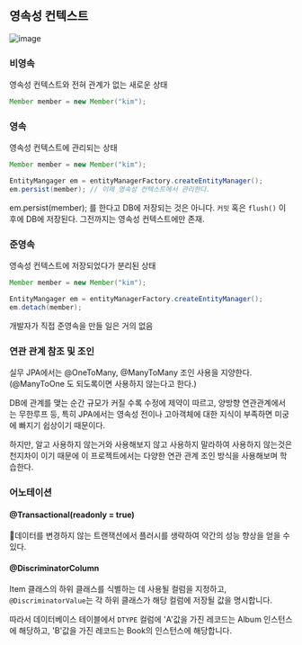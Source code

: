## 영속성 컨텍스트
![image](https://github.com/conf312/jpashop/assets/13326651/1a55cb27-ea35-46d3-b9c8-2a319639ab33)

### 비영속
영속성 컨텍스트와 전혀 관계가 없는 새로운 상태
```java
Member member = new Member("kim");
```

### 영속
영속성 컨텍스트에 관리되는 상태
```java
Member member = new Member("kim");

EntityMangager em = entityManagerFactory.createEntityManager();
em.persist(member); // 이제 영속성 컨텍스트에서 관리한다.
```
em.persist(member); 를 한다고 DB에 저장되는 것은 아니다. `커밋` 혹은 `flush()` 이후에 DB에 저장된다. 그전까지는 영속성 컨텍스트에만 존재.

### 준영속

영속성 컨텍스트에 저장되었다가 분리된 상태
```java
Member member = new Member("kim");

EntityMangager em = entityManagerFactory.createEntityManager();
em.detach(member);
```
개발자가 직접 준영속을 만들 일은 거의 없음

### 연관 관계 참조 및 조인
실무 JPA에서는 @OneToMany, @ManyToMany 조인 사용을 지양한다. (@ManyToOne 도 되도록이면 사용하지 않는다고 한다.)

DB에 관계를 맺는 순간 규모가 커질 수록 수정에 제약이 따르고, 양방향 연관관계에서는 무한루프 등, 특히 JPA에서는 영속성 전이나 고아객체에 대한 지식이 부족하면 미궁에 빠지기 쉽상이기 때문이다.

하지만, 알고 사용하지 않는거와 사용해보지 않고 사용하지 말라하여 사용하지 않는것은 천지차이 이기 때문에 이 프로젝트에서는 다양한 연관 관계 조인 방식을 사용해보며 학습한다.

### 어노테이션
#### @Transactional(readonly = true)
데이터를 변경하지 않는 트랜잭션에서 플러시를 생략하여 약간의 성능 향상을 얻을 수 있다.

#### @DiscriminatorColumn 
Item 클래스의 하위 클래스를 식별하는 데 사용될 컬럼을 지정하고, `@DiscriminatorValue`는 각 하위 클래스가 해당 컬럼에 저장될 값을 명시합니다.

따라서 데이터베이스 테이블에서 `DTYPE` 컬럼에 'A'값을 가진 레코드는 Album 인스턴스에 해당하고, 'B'값을 가진 레코드는 Book의 인스턴스에 해당합니다.
